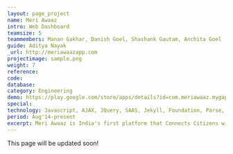 ```yaml
---
layout: page_project
name: Meri Awaaz
intro: Web Dashboard
teamsize: 5
teammembers: Manan Gakhar, Danish Goel, Shashank Gautam, Anchita Goel
guide: Aditya Nayak
_url: http://meriawaazapp.com
projectimage: sample.png
weight: 7
reference: 
code: 
database: 
category: Engineering
demo: https://play.google.com/store/apps/details?id=com.meriawaaz.mygap
special: 
technology: Javascript, AJAX, JQuery, SAAS, Jekyll, Foundation, Parse, REST
period: Aug'14-present
excerpt: Meri Awaaz is India's first platform that Connects Citizens with their Netas and Government officials for Open, Accessible and Accountable Governance. It is mobile-first real time public engagement tool that makes catching up with the work being done in your area as easy as following up your timeline. Develop and maintain the Dashboard which is being used by Candidates/Netas in Delhi to interact with citizens of their constituency and address their issues. 
---
```

This page will be updated soon!